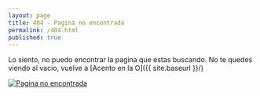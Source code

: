 ```yaml
---
layout: page
title: 404 - Pagina no encontrada
permalink: /404.html
published: true
---
```


Lo siento, no puedo encontrar la pagina que estas buscando. 
No te quedes viendo al vacio, vuelve a [Acento en la O]({{ site.baseurl }}/)

<a href="{{ site.baseurl }}/">
    <img src="{{ site.baseurl }}/images/svg/void.svg" alt="Pagina no encontrada" />
</a>